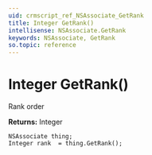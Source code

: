 ```yaml
---
uid: crmscript_ref_NSAssociate_GetRank
title: Integer GetRank()
intellisense: NSAssociate.GetRank
keywords: NSAssociate, GetRank
so.topic: reference
---
```


# Integer GetRank()

Rank order

**Returns:** Integer

```crmscript
NSAssociate thing;
Integer rank  = thing.GetRank();
```

